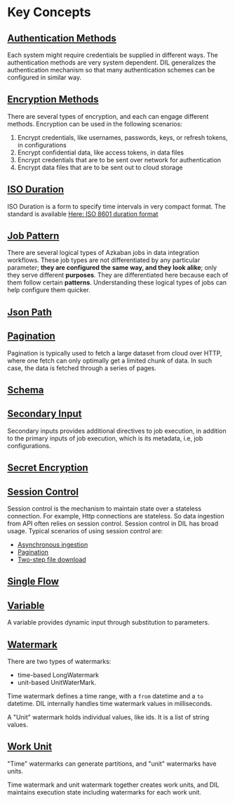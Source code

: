 # Key Concepts

## [Authentication Methods](authentication-method.md)

Each system might require credentials be supplied in different ways. The authentication
methods are very system dependent. DIL generalizes the authentication mechanism so that
many authentication schemes can be configured in similar way. 

## [Encryption Methods](encryption-method.md)

There are several types of encryption, and each can engage different methods. Encryption can be used in the following scenarios:

1. Encrypt credentials, like usernames, passwords, keys, or refresh tokens, in configurations
2. Encrypt confidential data, like access tokens, in data files
3. Encrypt credentials that are to be sent over network for authentication
4. Encrypt data files that are to be sent out to cloud storage

## [ISO Duration](iso-date-interval.md)

ISO Duration is a form to specify time intervals in very compact format. The standard is available [Here: ISO 8601 duration format](https://en.wikipedia.org/wiki/ISO_8601#Durations)

## [Job Pattern](job-type.md)

There are several logical types of Azkaban jobs in 
data integration workflows. These job types are not differentiated by
any particular parameter; **they are configured the same way, and
they look alike**; only they serve different **purposes**. 
They are differentiated here because each of 
them follow certain **patterns**. Understanding these logical types 
of jobs can help configure them quicker. 

## [Json Path](json-path.md)

## [Pagination](pagination.md)

Pagination is typically used to fetch a large dataset from cloud over HTTP, where
one fetch can only optimally get a limited chunk of data. In such case,
the data is fetched through a series of pages. 

## [Schema](schema.md)

## [Secondary Input](secondary-input.md)

Secondary inputs provides additional directives to job execution, in addition to
the primary inputs of job execution, which is its metadata, i.e, job configurations.

## [Secret Encryption](secret-encryption.md)

## [Session Control](session-control.md)

Session control is the mechanism to maintain state over a stateless connection. For example, Http connections
are stateless. So data ingestion from API often relies on session control. Session control in DIL has broad
usage. Typical scenarios of using session control are:

- [Asynchronous ingestion](../patterns/asynchronous-ingestion-pattern.md)
- [Pagination](../concepts/pagination.md)
- [Two-step file download ](../how-to/status-check-job.md)

## [Single Flow](single-flow.md)

## [Variable](variables.md)

A variable provides dynamic input through substitution to parameters. 

## [Watermark](watermark.md)

There are two types of watermarks:

- time-based LongWatermark
- unit-based UnitWaterMark. 

Time watermark defines a time range, with a `from` datetime and a 
`to` datetime. DIL internally handles time watermark values in milliseconds.

A "Unit" watermark holds individual values, like ids. It is a list of string values.

## [Work Unit](work-unit.md)

"Time" watermarks can generate partitions, and "unit" watermarks have units. 

Time watermark and unit watermark together creates work units, and DIL 
maintains execution state including watermarks for each work unit.

